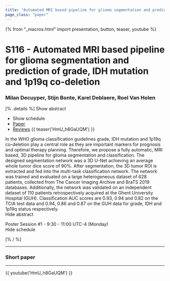 ```yaml
---
title: "Automated MRI based pipeline for glioma segmentation and prediction of grade, IDH mutation and 1p19q co-deletion"
page_class: "paper"
---
```


{% from "_macros.html" import presentation, button, teaser, youtube %}

# S116 - Automated MRI based pipeline for glioma segmentation and prediction of grade, IDH mutation and 1p19q co-deletion

### Milan Decuyper, Stijn Bonte, Karel Deblaere, Roel Van Holen

[% .details %]
<a class="toggle_visibility" data-selector=".abstract" data-level="3">Show abstract</a>
- <a class="toggle_visibility" data-selector=".schedule" data-level="3">Show schedule</a>
- <a href="https://openreview.net/pdf?id=J5iep2t90F">Paper</a>
- <a href="https://openreview.net/forum?id=J5iep2t90F">Reviews</a>
{{ teaser('HmU_h8GaUQM') }}

<p>
    <span class="abstract">
        In the WHO glioma classification guidelines grade, IDH mutation and 1p19q co-deletion play a central role as they are important markers for prognosis and optimal therapy planning. Therefore, we propose a fully automatic, MRI based, 3D pipeline for glioma segmentation and classification. The designed segmentation network was a 3D U-Net achieving an average whole tumor dice score of 90%. After segmentation, the 3D tumor ROI is extracted and fed into the multi-task classification network. The network was trained and evaluated on a large heterogeneous dataset of 628 patients, collected from The Cancer Imaging Archive and BraTS 2019 databases. Additionally, the network was validated on an independent dataset of 110 patients retrospectively acquired at the Ghent University Hospital (GUH). Classification AUC scores are 0.93, 0.94 and 0.82 on the TCIA test data and 0.94, 0.86 and 0.87 on the GUH data for grade, IDH and 1p19q status respectively. 
        <br>
        <span class="actions"><a class="toggle_visibility" data-level="2">Hide abstract</a></span>
    </span>
</p>

<p>
    <span class="schedule">
        Poster Session #1  - 9:30 - 11:00 UTC-4 (Monday)
        <br>
        <span class="actions"><a class="toggle_visibility" data-level="2">Hide schedule</a></span>
    </span>
</p>

<!-- {{ button("Access paper channel", "https://chat.midl.io/channel/s116") }} -->
[% / %]

---

### Short paper

---

{{ youtube('HmU_h8GaUQM') }}